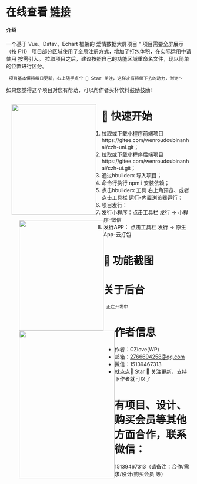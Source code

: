 # 在线查看 [链接](https://www.undcfqn.cn/)

#### 介绍
一个基于 Vue、Datav、Echart 框架的 爱情数据大屏项目 "
项目需要全屏展示（按 F11）
项目部分区域使用了全局注册方式，增加了打包体积，在实际运用中请使用 按需引入。
拉取项目之后，建议按照自己的功能区域重命名文件，现以简单的位置进行区分。

```
 项目基本保持每日更新，右上随手点个 🌟 Star 关注，这样才有持续下去的动力，谢谢～

```

如果您觉得这个项目对您有帮助，可以帮作者买杯饮料鼓励鼓励!

<img src="https://znunwm.top/upload/2023/04/%E5%BE%AE%E4%BF%A1%E5%9B%BE%E7%89%87_20230402163414.jpg" width = "230" height="300" style="float:left; margin: 15px;"/>




<img src="https://znunwm.top/upload/2023/04/%E5%BE%AE%E4%BF%A1%E5%9B%BE%E7%89%87_20230402161550.jpg" width = "230" height="300" style="float:left; margin-left: 35px;"/>

# 🌸 快速开始

1. 拉取或下载小程序前端项目https://gitee.com/wenroudoubinanhai/czh-uni.git；
2. 拉取或下载小程序后端项目https://gitee.com/wenroudoubinanhai/czh-ui.git；
3. 通过hbuilderx 导入项目；
4. 命令行执行 npm i 安装依赖；
5. 点击hbuilderx 工具 右上角预览、或者点击工具栏 运行-内置浏览器运行；
6. 项目发行：
7. 发行小程序：点击工具栏 发行 -> 小程序-微信
8. 发行APP： 点击工具栏 发行 -> 原生App-云打包






# 📃 功能截图
 <img src="https://znunwm.top/loveplus/WechatIMG18.jpg" width = "260" height="400" style="float:left; margin-left: 35px;"/>

# 关于后台
```
 正在开发中

```

# 作者信息

- 作者：CZlove(WP)
- 邮箱：2766694258@qq.com
- 微信：15139467313
- 就点点🌟 Star 🌟 关注更新，支持下作者就可以了


# 有项目、设计、购买会员等其他方面合作，联系微信：
15139467313（请备注：合作/需求/设计/购买会员 等）


